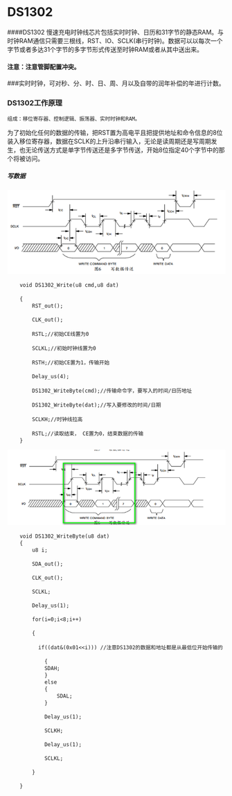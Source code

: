 # DS1302 
 
####DS1302 慢速充电时钟线芯片包括实时时钟、日历和31字节的静态RAM。与时钟RAM通信只需要三根线，RST、IO、SCLK(串行时钟)。数据可以以每次一个字节或者多达31个字节的多字节形式传送至时钟RAM或者从其中送出来。
   
#### 注意：注意管脚配置冲突。

###实时时钟，可对秒、分、时、日、周、月以及自带的润年补偿的年进行计数。

### DS1302工作原理
	
	组成：移位寄存器、控制逻辑、振荡器、实时时钟和RAM。	
   
   为了初始化任何的数据的传输，把RST置为高电平且把提供地址和命令信息的8位装入移位寄存器，数据在SCLK的上升沿串行输入，无论是读周期还是写周期发生，也无论传送方式是单字节传送还是多字节传送，开始8位指定40个字节中的那个将被访问。

 

##### 写数据

			
![image](https://github.com/210843013/DS1302/blob/master/write.png)
		
		
	    
		void DS1302_Write(u8 cmd,u8 dat)
		
		{
			RST_out();
			
			CLK_out();
			
			RSTL;//初始CE线置为0
			
			SCLKL;//初始时钟线置为0
			
			RSTH;//初始CE置为1，传输开始
			
			Delay_us(4);
			
			DS1302_WriteByte(cmd);//传输命令字，要写入的时间/日历地址
			
			DS1302_WriteByte(dat);//写入要修改的时间/日期
			
			SCLKH;//时钟线拉高
			
			RSTL;//读取结束， CE置为0，结束数据的传输
		}
![image](https://github.com/210843013/DS1302/blob/master/writebyte.png)		


		void DS1302_WriteByte(u8 dat)
		{
			u8 i;
			
			SDA_out();

			CLK_out();
			
			SCLKL;
			
			Delay_us(1);
			
			for(i=0;i<8;i++)
			
			{
				
			  if((dat&(0x01<<i))) //注意DS1302的数据和地址都是从最低位开始传输的
			  
				{
				SDAH;
				}
				else
				{
					SDAL;
				}
				
				Delay_us(1);
				
				SCLKH;
				
				Delay_us(1);
				
				SCLKL;
			  
			}
			 
		}
   
